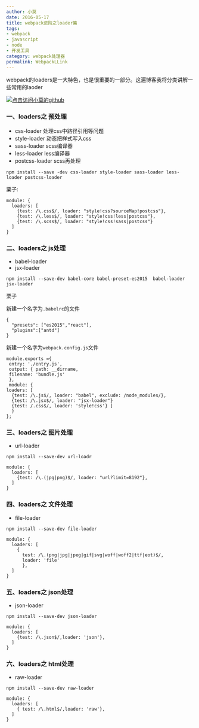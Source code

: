 ```yaml
---
author: 小莫
date: 2016-05-17
title: webpack进阶之loader篇
tags:
- webpack
- javascript
- node
- 开发工具
category: webpack处理器
permalink: WebpackLLink
---
```

webpack的loaders是一大特色，也是很重要的一部分。这遍博客我将分类讲解一些常用的laoder
<!--more-->
[![点击访问小莫的github](http://static.xiaomo.info/images/webpack.png)](https://github.com/qq83387856)
### 一、loaders之 预处理
* css-loader 处理css中路径引用等问题
* style-loader 动态把样式写入css
* sass-loader scss编译器
* less-loader less编译器
* postcss-loader scss再处理

`npm install --save -dev css-loader style-loader sass-loader less-loader postcss-loader`  

栗子:

```
module: {
  loaders: [
    {test: /\.css$/, loader: "style!css?sourceMap!postcss"},
    {test: /\.less$/, loader: "style!css!less|postcss"},
    {test: /\.scss$/, loader: "style!css!sass|postcss"}
  ]
}
```

### 二、loaders之 js处理
* babel-loader
* jsx-loader

`npm install --save-dev babel-core babel-preset-es2015  babel-loader jsx-loader`

栗子  

新建一个名字为`.babelrc`的文件

```
{
  "presets": ["es2015","react"],
  "plugins":["antd"]
}
```

新建一个名字为`webpack.config.js`文件

```
module.exports ={
 entry: './entry.js',
 output: { path: __dirname,
 filename: 'bundle.js'
 },
 module: {
loaders: [
  {test: /\.js$/, loader: "babel", exclude: /node_modules/},
  {test: /\.jsx$/, loader: "jsx-loader"}
  {test: /.css$/, loader: 'style!css'} ]
  }
};
```

### 三、loaders之 图片处理
* url-loader

`npm install --save-dev url-loadr`

```
module: {
  loaders: [
    {test: /\.(jpg|png)$/, loader: "url?limit=8192"},
  ]
}
```

### 四、loaders之 文件处理
* file-loader

`npm install --save-dev file-loader`

```
module: {
  loaders: [
    {
      test: /\.(png|jpg|jpeg|gif|svg|woff|woff2|ttf|eot)$/,
      loader: 'file'
      },
  ]
}

```

### 五、loaders之 json处理
* json-loader

`npm install --save-dev json-loader`

```
module: {
  loaders: [
    {test: /\.json$/,loader: 'json'},
  ]
}
```

### 六、loaders之 html处理
* raw-loader

`npm install --save-dev raw-loader`

```
module: {
  loaders: [
    { test: /\.html$/,loader: 'raw'},
  ]
}
```
